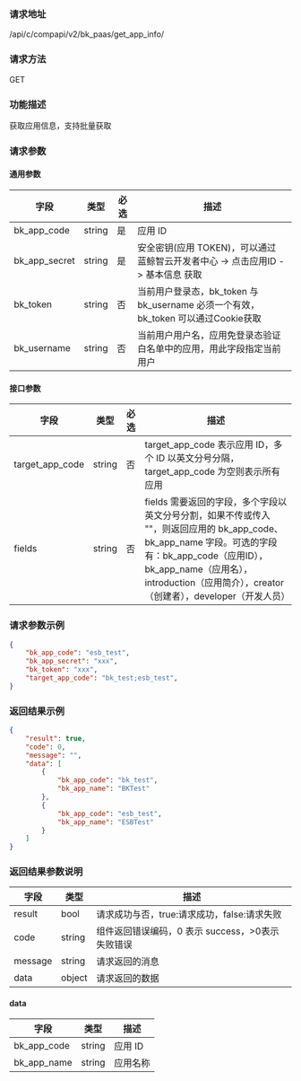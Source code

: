 ### 请求地址

/api/c/compapi/v2/bk_paas/get_app_info/

### 请求方法

GET

### 功能描述

获取应用信息，支持批量获取

### 请求参数

#### 通用参数

| 字段 | 类型 | 必选 |  描述 |
|--------------|--------|----|------------|
| bk_app_code | string | 是 | 应用 ID |
| bk_app_secret| string | 是 | 安全密钥(应用 TOKEN)，可以通过 蓝鲸智云开发者中心 -&gt; 点击应用ID -&gt; 基本信息 获取 |
| bk_token | string | 否 | 当前用户登录态，bk_token 与 bk_username 必须一个有效，bk_token 可以通过Cookie获取 |
| bk_username | string | 否 | 当前用户用户名，应用免登录态验证白名单中的应用，用此字段指定当前用户 |

#### 接口参数

| 字段 |  类型 | 必选 |  描述 |
|-----------------|--------|----|------------|
| target_app_code | string | 否 | target_app_code 表示应用 ID，多个 ID 以英文分号分隔，target_app_code 为空则表示所有应用 |
| fields | string | 否 | fields 需要返回的字段，多个字段以英文分号分割，如果不传或传入 &#34;&#34;，则返回应用的 bk_app_code、bk_app_name 字段。可选的字段有：bk_app_code（应用ID），bk_app_name（应用名），introduction（应用简介），creator（创建者），developer（开发人员） |

### 请求参数示例

```json
{
    "bk_app_code": "esb_test",
    "bk_app_secret": "xxx",
    "bk_token": "xxx",
    "target_app_code": "bk_test;esb_test",
}
```

### 返回结果示例

```json
{
    "result": true,
    "code": 0,
    "message": "",
    "data": [
        {
            "bk_app_code": "bk_test",
            "bk_app_name": "BKTest"
        },
        {
            "bk_app_code": "esb_test",
            "bk_app_name": "ESBTest"
        }
    ]
}
```

### 返回结果参数说明

| 字段 | 类型 | 描述 |
|---------|--------|-----------|
| result | bool | 请求成功与否，true:请求成功，false:请求失败 |
| code | string | 组件返回错误编码，0 表示 success，>0表示失败错误 |
| message | string | 请求返回的消息 |
| data | object | 请求返回的数据 |

#### data

| 字段 | 类型 | 描述 |
|-------------|--------|---------|
| bk_app_code | string | 应用 ID |
| bk_app_name | string | 应用名称 |
